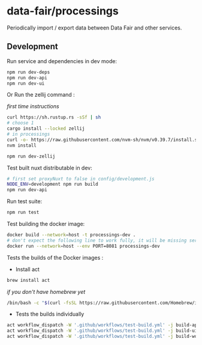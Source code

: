 # data-fair/processings

Periodically import / export data between Data Fair and other services.

## Development

Run service and dependencies in dev mode:

```sh
npm run dev-deps
npm run dev-api
npm run dev-ui
```

Or Run the zellij command :

*first time instructions*
```sh
curl https://sh.rustup.rs -sSf | sh
# choose 1
cargo install --locked zellij
# in processings
curl -o- https://raw.githubusercontent.com/nvm-sh/nvm/v0.39.7/install.sh | bash
nvm install
```

```sh
npm run dev-zellij
```

Test built nuxt distributable in dev:

```sh
# first set proxyNuxt to false in config/development.js
NODE_ENV=development npm run build
npm run dev-api
```

Run test suite:

```sh
npm run test
```

Test building the docker image:

```sh
docker build --network=host -t processings-dev .
# don't expect the following line to work fully, it will be missing service dependencies, etc.
docker run --network=host --env PORT=8081 processings-dev
```

Tests the builds of the Docker images :

- Install act

```sh
brew install act
```

*if you don't have homebrew yet*
```sh
/bin/bash -c "$(curl -fsSL https://raw.githubusercontent.com/Homebrew/install/HEAD/install.sh)"
```

- Tests the builds individually

```sh
act workflow_dispatch -W '.github/workflows/test-build.yml' -j build-api
act workflow_dispatch -W '.github/workflows/test-build.yml' -j build-ui
act workflow_dispatch -W '.github/workflows/test-build.yml' -j build-worker
```
